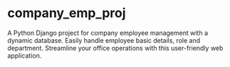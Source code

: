 # company_emp_proj
A Python Django project for company employee management with a dynamic database. Easily handle employee basic details, role and department. Streamline your office operations with this user-friendly web application.
